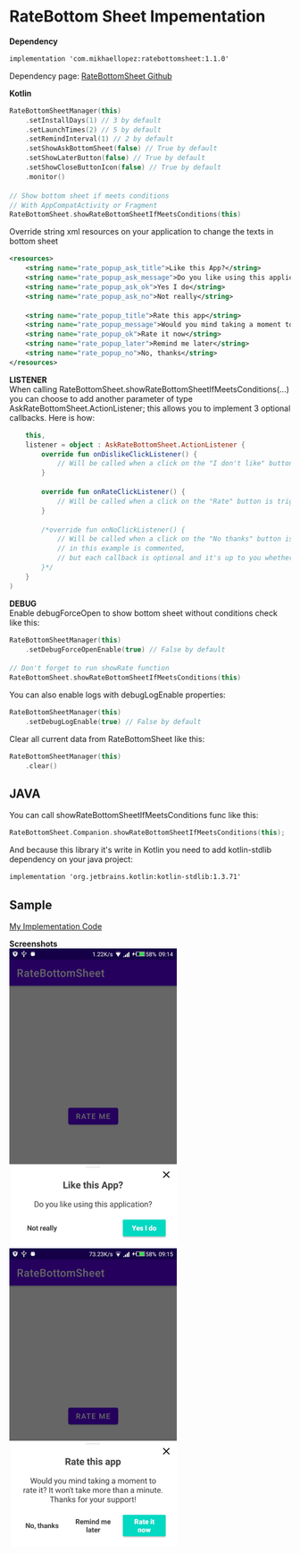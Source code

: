 # RateBottom Sheet Impementation

**Dependency**

```xml
implementation 'com.mikhaellopez:ratebottomsheet:1.1.0'
```
Dependency page: [RateBottomSheet Github](https://github.com/lopspower/RateBottomSheet)

**Kotlin**

```kotlin
RateBottomSheetManager(this)
    .setInstallDays(1) // 3 by default
    .setLaunchTimes(2) // 5 by default
    .setRemindInterval(1) // 2 by default
    .setShowAskBottomSheet(false) // True by default
    .setShowLaterButton(false) // True by default
    .setShowCloseButtonIcon(false) // True by default
    .monitor()

// Show bottom sheet if meets conditions
// With AppCompatActivity or Fragment
RateBottomSheet.showRateBottomSheetIfMeetsConditions(this)
```

Override string xml resources on your application to change the texts in bottom sheet

```xml
<resources>
    <string name="rate_popup_ask_title">Like this App?</string>
    <string name="rate_popup_ask_message">Do you like using this application?</string>
    <string name="rate_popup_ask_ok">Yes I do</string>
    <string name="rate_popup_ask_no">Not really</string>

    <string name="rate_popup_title">Rate this app</string>
    <string name="rate_popup_message">Would you mind taking a moment to rate it? It won\'t take more than a minute. Thanks for your support!</string>
    <string name="rate_popup_ok">Rate it now</string>
    <string name="rate_popup_later">Remind me later</string>
    <string name="rate_popup_no">No, thanks</string>
</resources>
```

**LISTENER**  
When calling RateBottomSheet.showRateBottomSheetIfMeetsConditions(...) you can choose to add another parameter of type AskRateBottomSheet.ActionListener; this allows you to implement 3 optional callbacks. Here is how:

```kotlin
    this,
    listener = object : AskRateBottomSheet.ActionListener {
        override fun onDislikeClickListener() {
            // Will be called when a click on the "I don't like" button is triggered
        }

        override fun onRateClickListener() {
            // Will be called when a click on the "Rate" button is triggered
        }

        /*override fun onNoClickListener() {
            // Will be called when a click on the "No thanks" button is triggered,
            // in this example is commented,
            // but each callback is optional and it's up to you whether to implement it or not!
        }*/
    }
)
```

**DEBUG**  
Enable debugForceOpen to show bottom sheet without conditions check like this:

```kotlin
RateBottomSheetManager(this)
    .setDebugForceOpenEnable(true) // False by default

// Don't forget to run showRate function
RateBottomSheet.showRateBottomSheetIfMeetsConditions(this)
```

You can also enable logs with debugLogEnable properties:

```kotlin
RateBottomSheetManager(this)
    .setDebugLogEnable(true) // False by default
```

Clear all current data from RateBottomSheet like this:

```kotlin
RateBottomSheetManager(this)
    .clear()
```

## JAVA
You can call showRateBottomSheetIfMeetsConditions func like this:

```kotlin
RateBottomSheet.Companion.showRateBottomSheetIfMeetsConditions(this);
```

And because this library it's write in Kotlin you need to add kotlin-stdlib dependency on your java project:

```xml
implementation 'org.jetbrains.kotlin:kotlin-stdlib:1.3.71'

```

## **Sample**
[My Implementation Code](./app/src/main/java/com/timac/ratebottomsheet/MainActivity)

**Screenshots**  
![Do you like the app page](./screenshots/you_like.png)
![Rate the app](./screenshots/rate.png)
